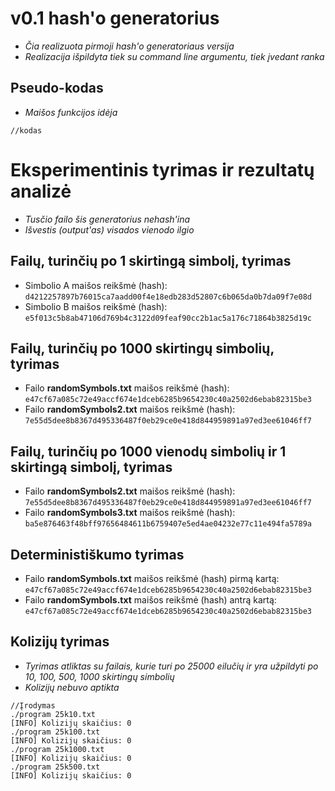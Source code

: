 # v0.1 hash'o generatorius
  - *Čia realizuota pirmoji hash'o generatoriaus versija*
  - *Realizacija išpildyta tiek su command line argumentu, tiek įvedant ranka*

## Pseudo-kodas
  - *Maišos funkcijos idėja*
```
//kodas
```

# Eksperimentinis tyrimas ir rezultatų analizė

 - *Tusčio failo šis generatorius nehash'ina*
 - *Išvestis (output'as) visados vienodo ilgio*

  ## Failų, turinčių po 1 skirtingą simbolį, tyrimas
 - Simbolio A maišos reikšmė (hash): `d4212257897b76015ca7aadd00f4e18edb283d52807c6b065da0b7da09f7e08d`
 - Simbolio B maišos reikšmė (hash): `e5f013c5b8ab47106d769b4c3122d09feaf90cc2b1ac5a176c71864b3825d19c`

 ## Failų, turinčių po 1000 skirtingų simbolių, tyrimas
 - Failo **randomSymbols.txt** maišos reikšmė (hash): `e47cf67a085c72e49accf674e1dceb6285b9654230c40a2502d6ebab82315be3`
 - Failo **randomSymbols2.txt** maišos reikšmė (hash): `7e55d5dee8b8367d495336487f0eb29ce0e418d844959891a97ed3ee61046ff7`

## Failų, turinčių po 1000 vienodų simbolių ir 1 skirtingą simbolį, tyrimas
- Failo **randomSymbols2.txt** maišos reikšmė (hash): `7e55d5dee8b8367d495336487f0eb29ce0e418d844959891a97ed3ee61046ff7`
- Failo **randomSymbols3.txt** maišos reikšmė (hash): `ba5e876463f48bff97656484611b6759407e5ed4ae04232e77c11e494fa5789a`

## Deterministiškumo tyrimas
- Failo **randomSymbols.txt** maišos reikšmė (hash) pirmą kartą: `e47cf67a085c72e49accf674e1dceb6285b9654230c40a2502d6ebab82315be3`
- Failo **randomSymbols.txt** maišos reikšmė (hash) antrą kartą:
`e47cf67a085c72e49accf674e1dceb6285b9654230c40a2502d6ebab82315be3`

## Kolizijų tyrimas
- *Tyrimas atliktas su failais, kurie turi po 25000 eilučių ir yra užpildyti po 10, 100, 500, 1000 skirtingų simbolių*
- *Kolizijų nebuvo aptikta* 
```
//Įrodymas
./program 25k10.txt
[INFO] Kolizijų skaičius: 0
./program 25k100.txt
[INFO] Kolizijų skaičius: 0
./program 25k1000.txt
[INFO] Kolizijų skaičius: 0
./program 25k500.txt 
[INFO] Kolizijų skaičius: 0
```